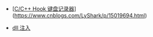 - [[C/C++ Hook 键盘记录器](https://www.cnblogs.com/LyShark/p/15019694.html)](https://www.cnblogs.com/LyShark/p/15019694.html)

- [dll 注入](https://bbs.csdn.net/topics/392250077)